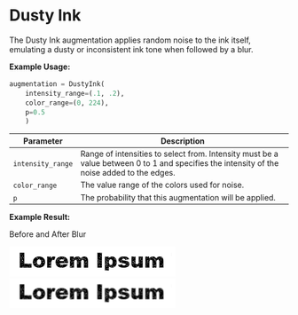 # Dusty Ink

The Dusty Ink augmentation applies random noise to the ink itself, emulating a dusty or inconsistent ink tone when followed by a blur.

**Example Usage:**

```python
augmentation = DustyInk(
	intensity_range=(.1, .2),
	color_range=(0, 224),
	p=0.5
    )
```

| Parameter | Description |
|---|---|
| `intensity_range` | Range of intensities to select from. Intensity must be a value between 0 to 1 and specifies the intensity of the noise added to the edges. |
| `color_range` | The value range of the colors used for noise. |
| `p` | The probability that this augmentation will be applied. |

**Example Result:**

Before and After Blur

![Dusty Ink no Blur](images/Augmentations/DustyInk.png)
![Dusty Ink with Blur](images/Augmentations/DustyInkBlur.png)

